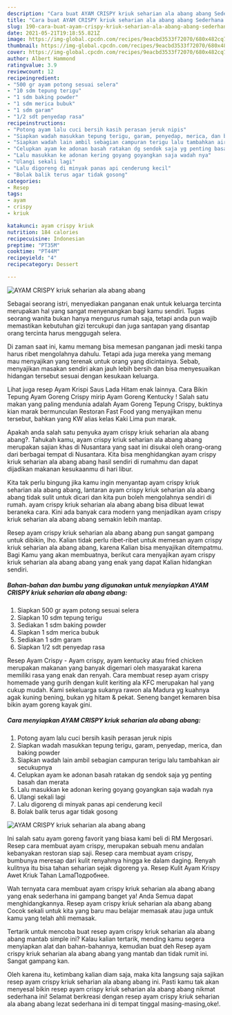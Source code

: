 ```yaml
---
description: "Cara buat AYAM CRISPY kriuk seharian ala abang abang Sederhana dan Mudah Dibuat"
title: "Cara buat AYAM CRISPY kriuk seharian ala abang abang Sederhana dan Mudah Dibuat"
slug: 190-cara-buat-ayam-crispy-kriuk-seharian-ala-abang-abang-sederhana-dan-mudah-dibuat
date: 2021-05-21T19:18:55.821Z
image: https://img-global.cpcdn.com/recipes/9eacbd3533f72070/680x482cq70/ayam-crispy-kriuk-seharian-ala-abang-abang-foto-resep-utama.jpg
thumbnail: https://img-global.cpcdn.com/recipes/9eacbd3533f72070/680x482cq70/ayam-crispy-kriuk-seharian-ala-abang-abang-foto-resep-utama.jpg
cover: https://img-global.cpcdn.com/recipes/9eacbd3533f72070/680x482cq70/ayam-crispy-kriuk-seharian-ala-abang-abang-foto-resep-utama.jpg
author: Albert Hammond
ratingvalue: 3.9
reviewcount: 12
recipeingredient:
- "500 gr ayam potong sesuai selera"
- "10 sdm tepung terigu"
- "1 sdm baking powder"
- "1 sdm merica bubuk"
- "1 sdm garam"
- "1/2 sdt penyedap rasa"
recipeinstructions:
- "Potong ayam lalu cuci bersih kasih perasan jeruk nipis"
- "Siapkan wadah masukkan tepung terigu, garam, penyedap, merica, dan baking powder"
- "Siapkan wadah lain ambil sebagian campuran terigu lalu tambahkan air secukupnya"
- "Celupkan ayam ke adonan basah ratakan dg sendok saja yg penting basah dan merata"
- "Lalu masukkan ke adonan kering goyang goyangkan saja wadah nya"
- "Ulangi sekali lagi"
- "Lalu digoreng di minyak panas api cenderung kecil"
- "Bolak balik terus agar tidak gosong"
categories:
- Resep
tags:
- ayam
- crispy
- kriuk

katakunci: ayam crispy kriuk 
nutrition: 184 calories
recipecuisine: Indonesian
preptime: "PT35M"
cooktime: "PT44M"
recipeyield: "4"
recipecategory: Dessert

---
```



![AYAM CRISPY kriuk seharian ala abang abang](https://img-global.cpcdn.com/recipes/9eacbd3533f72070/680x482cq70/ayam-crispy-kriuk-seharian-ala-abang-abang-foto-resep-utama.jpg)

Sebagai seorang istri, menyediakan panganan enak untuk keluarga tercinta merupakan hal yang sangat menyenangkan bagi kamu sendiri. Tugas seorang  wanita bukan hanya mengurus rumah saja, tetapi anda pun wajib memastikan kebutuhan gizi tercukupi dan juga santapan yang disantap orang tercinta harus menggugah selera.

Di zaman  saat ini, kamu memang bisa memesan panganan jadi meski tanpa harus ribet mengolahnya dahulu. Tetapi ada juga mereka yang memang mau menyajikan yang terenak untuk orang yang dicintainya. Sebab, menyajikan masakan sendiri akan jauh lebih bersih dan bisa menyesuaikan hidangan tersebut sesuai dengan kesukaan keluarga. 

Lihat juga resep Ayam Krispi Saus Lada Hitam enak lainnya. Cara Bikin Tepung Ayam Goreng Crispy mirip Ayam Goreng Kentucky ! Salah satu makan yang paling mendunia adalah Ayam Goreng Tepung Crispy, buktinya kian marak bermunculan Restoran Fast Food yang menyajikan menu tersebut, bahkan yang KW alias kelas Kaki Lima pun marak.

Apakah anda salah satu penyuka ayam crispy kriuk seharian ala abang abang?. Tahukah kamu, ayam crispy kriuk seharian ala abang abang merupakan sajian khas di Nusantara yang saat ini disukai oleh orang-orang dari berbagai tempat di Nusantara. Kita bisa menghidangkan ayam crispy kriuk seharian ala abang abang hasil sendiri di rumahmu dan dapat dijadikan makanan kesukaanmu di hari libur.

Kita tak perlu bingung jika kamu ingin menyantap ayam crispy kriuk seharian ala abang abang, lantaran ayam crispy kriuk seharian ala abang abang tidak sulit untuk dicari dan kita pun boleh mengolahnya sendiri di rumah. ayam crispy kriuk seharian ala abang abang bisa dibuat lewat beraneka cara. Kini ada banyak cara modern yang menjadikan ayam crispy kriuk seharian ala abang abang semakin lebih mantap.

Resep ayam crispy kriuk seharian ala abang abang pun sangat gampang untuk dibikin, lho. Kalian tidak perlu ribet-ribet untuk memesan ayam crispy kriuk seharian ala abang abang, karena Kalian bisa menyajikan ditempatmu. Bagi Kamu yang akan membuatnya, berikut cara menyajikan ayam crispy kriuk seharian ala abang abang yang enak yang dapat Kalian hidangkan sendiri.

<!--inarticleads1-->

##### Bahan-bahan dan bumbu yang digunakan untuk menyiapkan AYAM CRISPY kriuk seharian ala abang abang:

1. Siapkan 500 gr ayam potong sesuai selera
1. Siapkan 10 sdm tepung terigu
1. Sediakan 1 sdm baking powder
1. Siapkan 1 sdm merica bubuk
1. Sediakan 1 sdm garam
1. Siapkan 1/2 sdt penyedap rasa


Resep Ayam Crispy - Ayam crispy, ayam kentucky atau fried chicken merupakan makanan yang banyak digemari oleh masyarakat karena memiliki rasa yang enak dan renyah. Cara membuat resep ayam crispy homemade yang gurih dengan kulit keriting ala KFC merupakan hal yang cukup mudah. Kami sekeluarga sukanya rawon ala Madura yg kuahnya agak kuning bening, bukan yg hitam &amp; pekat. Seneng banget kemaren bisa bikin ayam goreng kayak gini. 

<!--inarticleads2-->

##### Cara menyiapkan AYAM CRISPY kriuk seharian ala abang abang:

1. Potong ayam lalu cuci bersih kasih perasan jeruk nipis
1. Siapkan wadah masukkan tepung terigu, garam, penyedap, merica, dan baking powder
1. Siapkan wadah lain ambil sebagian campuran terigu lalu tambahkan air secukupnya
1. Celupkan ayam ke adonan basah ratakan dg sendok saja yg penting basah dan merata
1. Lalu masukkan ke adonan kering goyang goyangkan saja wadah nya
1. Ulangi sekali lagi
1. Lalu digoreng di minyak panas api cenderung kecil
1. Bolak balik terus agar tidak gosong
<img src="//assets-global.cpcdn.com/assets/icons/button_play-2c75c40dde080a61004c1f40b05d8f140eaff45d7e9e6481dc71c63d2e7c4909.png" alt="AYAM CRISPY kriuk seharian ala abang abang">

Ini salah satu ayam goreng favorit yang biasa kami beli di RM Mergosari. Resep cara membuat ayam crispy, merupakan sebuah menu andalan kebanyakan restoran siap saji. Resep cara membuat ayam crispy, bumbunya meresap dari kulit renyahnya hingga ke dalam daging. Renyah kulitnya itu bisa tahan seharian sejak digoreng ya. Resep Kulit Ayam Krispy Awet Kriuk Tahan LamaПодробнее. 

Wah ternyata cara membuat ayam crispy kriuk seharian ala abang abang yang enak sederhana ini gampang banget ya! Anda Semua dapat menghidangkannya. Resep ayam crispy kriuk seharian ala abang abang Cocok sekali untuk kita yang baru mau belajar memasak atau juga untuk kamu yang telah ahli memasak.

Tertarik untuk mencoba buat resep ayam crispy kriuk seharian ala abang abang mantab simple ini? Kalau kalian tertarik, mending kamu segera menyiapkan alat dan bahan-bahannya, kemudian buat deh Resep ayam crispy kriuk seharian ala abang abang yang mantab dan tidak rumit ini. Sangat gampang kan. 

Oleh karena itu, ketimbang kalian diam saja, maka kita langsung saja sajikan resep ayam crispy kriuk seharian ala abang abang ini. Pasti kamu tak akan menyesal bikin resep ayam crispy kriuk seharian ala abang abang nikmat sederhana ini! Selamat berkreasi dengan resep ayam crispy kriuk seharian ala abang abang lezat sederhana ini di tempat tinggal masing-masing,oke!.

